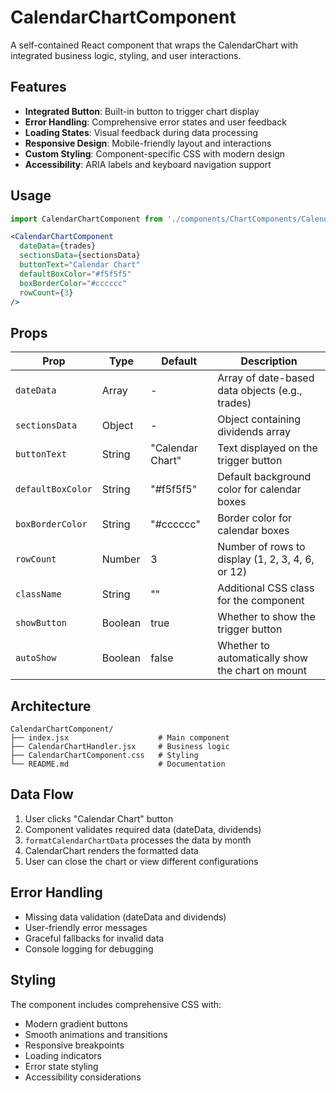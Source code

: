 # CalendarChartComponent

A self-contained React component that wraps the CalendarChart with integrated business logic, styling, and user interactions.

## Features

- **Integrated Button**: Built-in button to trigger chart display
- **Error Handling**: Comprehensive error states and user feedback
- **Loading States**: Visual feedback during data processing
- **Responsive Design**: Mobile-friendly layout and interactions
- **Custom Styling**: Component-specific CSS with modern design
- **Accessibility**: ARIA labels and keyboard navigation support

## Usage

```jsx
import CalendarChartComponent from './components/ChartComponents/CalendarChartComponent';

<CalendarChartComponent 
  dateData={trades}
  sectionsData={sectionsData}
  buttonText="Calendar Chart"
  defaultBoxColor="#f5f5f5"
  boxBorderColor="#cccccc"
  rowCount={3}
/>
```

## Props

| Prop | Type | Default | Description |
|------|------|---------|-------------|
| `dateData` | Array | - | Array of date-based data objects (e.g., trades) |
| `sectionsData` | Object | - | Object containing dividends array |
| `buttonText` | String | "Calendar Chart" | Text displayed on the trigger button |
| `defaultBoxColor` | String | "#f5f5f5" | Default background color for calendar boxes |
| `boxBorderColor` | String | "#cccccc" | Border color for calendar boxes |
| `rowCount` | Number | 3 | Number of rows to display (1, 2, 3, 4, 6, or 12) |
| `className` | String | "" | Additional CSS class for the component |
| `showButton` | Boolean | true | Whether to show the trigger button |
| `autoShow` | Boolean | false | Whether to automatically show the chart on mount |

## Architecture

```
CalendarChartComponent/
├── index.jsx                    # Main component
├── CalendarChartHandler.jsx     # Business logic
├── CalendarChartComponent.css   # Styling
└── README.md                    # Documentation
```

## Data Flow

1. User clicks "Calendar Chart" button
2. Component validates required data (dateData, dividends)
3. `formatCalendarChartData` processes the data by month
4. CalendarChart renders the formatted data
5. User can close the chart or view different configurations

## Error Handling

- Missing data validation (dateData and dividends)
- User-friendly error messages
- Graceful fallbacks for invalid data
- Console logging for debugging

## Styling

The component includes comprehensive CSS with:
- Modern gradient buttons
- Smooth animations and transitions
- Responsive breakpoints
- Loading indicators
- Error state styling
- Accessibility considerations